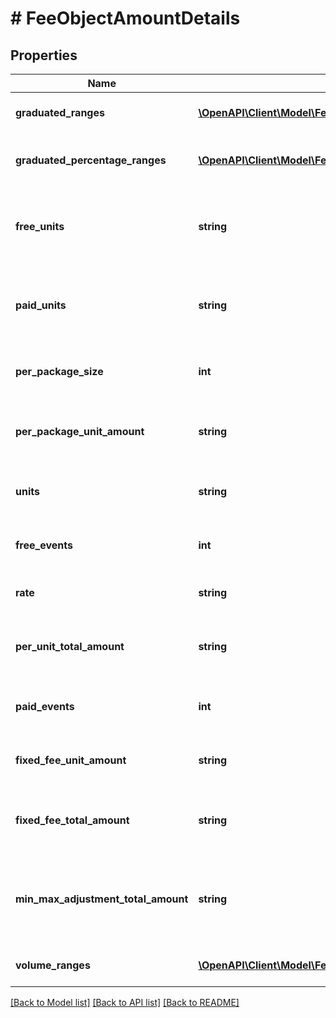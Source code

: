 # # FeeObjectAmountDetails

## Properties

Name | Type | Description | Notes
------------ | ------------- | ------------- | -------------
**graduated_ranges** | [**\OpenAPI\Client\Model\FeeObjectAmountDetailsAllOfGraduatedRangesInner[]**](FeeObjectAmountDetailsAllOfGraduatedRangesInner.md) | Graduated ranges, used for a &#x60;graduated&#x60; charge model. | [optional]
**graduated_percentage_ranges** | [**\OpenAPI\Client\Model\FeeObjectAmountDetailsAllOfGraduatedPercentageRangesInner[]**](FeeObjectAmountDetailsAllOfGraduatedPercentageRangesInner.md) | Graduated percentage ranges, used for a &#x60;graduated_percentage&#x60; charge model. | [optional]
**free_units** | **string** | The quantity of units that are provided free of charge for each billing period in a &#x60;package&#x60; charge model. | [optional]
**paid_units** | **string** | The quantity of units that are not provided free of charge for each billing period in a &#x60;package&#x60; charge model. | [optional]
**per_package_size** | **int** | The quantity of units included, defined for Package or Percentage charge model. | [optional]
**per_package_unit_amount** | **string** | Total amount to charge for received paid_units, defined for Package or Percentage charge model. | [optional]
**units** | **string** | The total units received in Lago for the Percentage charge model. | [optional]
**free_events** | **int** | Total number of free events allowed for the Percentage charge model. | [optional]
**rate** | **string** | Percentage rate applied for the Percentage charge model. | [optional]
**per_unit_total_amount** | **string** | Total amount of received units to be charged for the Percentage charge model. | [optional]
**paid_events** | **int** | Total number of paid events for the Percentage charge model. | [optional]
**fixed_fee_unit_amount** | **string** | Fixed fee unit price per received paid_event for the Percentage charge model. | [optional]
**fixed_fee_total_amount** | **string** | Total amount to charge for received paid_events for the Percentage charge model. | [optional]
**min_max_adjustment_total_amount** | **string** | Total adjustment amount linked to minimum and maximum spending per transaction for the Percentage charge model. | [optional]
**volume_ranges** | [**\OpenAPI\Client\Model\FeeObjectAmountDetailsAllOfVolumeRangesInner[]**](FeeObjectAmountDetailsAllOfVolumeRangesInner.md) | Volume ranges, used for a &#x60;volume&#x60; charge model. | [optional]

[[Back to Model list]](../../README.md#models) [[Back to API list]](../../README.md#endpoints) [[Back to README]](../../README.md)
